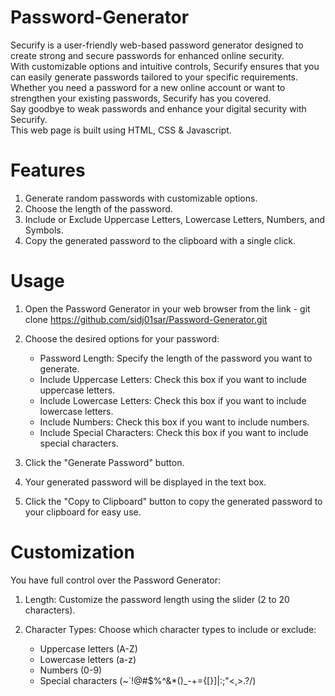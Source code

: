 # Password-Generator

Securify is a user-friendly web-based password generator designed to create strong and secure passwords for enhanced online security. 
<br>
With customizable options and intuitive controls, Securify ensures that you can easily generate passwords tailored to your specific requirements. 
<br>
Whether you need a password for a new online account or want to strengthen your existing passwords, Securify has you covered. 
<br>
Say goodbye to weak passwords and enhance your digital security with Securify.
<br>
This web page is built using HTML, CSS & Javascript.

# Features

1. Generate random passwords with customizable options.
2. Choose the length of the password.
3. Include or Exclude Uppercase Letters, Lowercase Letters, Numbers, and Symbols.
4. Copy the generated password to the clipboard with a single click.

 # Usage

1. Open the Password Generator in your web browser from the link -
   git clone https://github.com/sidj01sar/Password-Generator.git

2. Choose the desired options for your password:

   - Password Length: Specify the length of the password you want to generate.<br>
   - Include Uppercase Letters: Check this box if you want to include uppercase letters.<br>      
   - Include Lowercase Letters: Check this box if you want to include lowercase letters.<br>
   - Include Numbers: Check this box if you want to include numbers.<br>
   - Include Special Characters: Check this box if you want to include special characters.<br>
   
3. Click the "Generate Password" button.

4. Your generated password will be displayed in the text box.

5. Click the "Copy to Clipboard" button to copy the generated password to your clipboard for easy use.

# Customization

You have full control over the Password Generator:

1. Length: Customize the password length using the slider (2 to 20 characters).
2. Character Types: Choose which character types to include or exclude:

   - Uppercase letters (A-Z)
   - Lowercase letters (a-z)
   - Numbers (0-9)
   - Special characters (~`!@#$%^&*()_-+={[}]|:;"<,>.?/)
